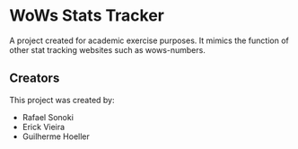 # WoWs Stats Tracker

A project created for academic exercise purposes. It mimics the function of other stat tracking websites such as wows-numbers.

## Creators

This project was created by:

- Rafael Sonoki
- Erick Vieira
- Guilherme Hoeller
